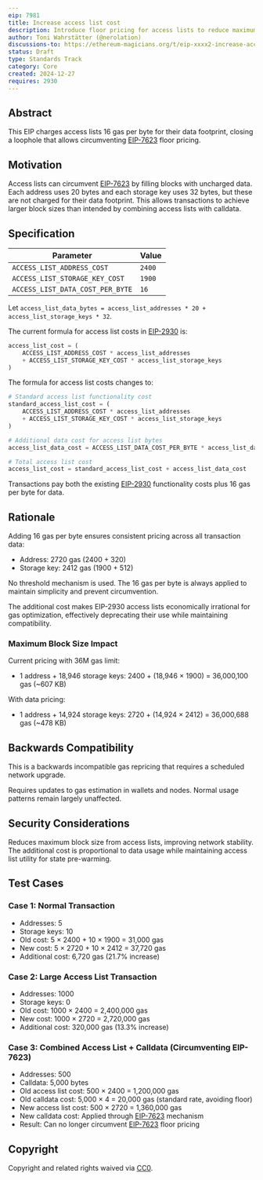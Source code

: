 ```yaml
---
eip: 7981
title: Increase access list cost
description: Introduce floor pricing for access lists to reduce maximum block size
author: Toni Wahrstätter (@nerolation)
discussions-to: https://ethereum-magicians.org/t/eip-xxxx2-increase-access-list-cost/XXXXX
status: Draft
type: Standards Track
category: Core
created: 2024-12-27
requires: 2930
---
```


## Abstract

This EIP charges access lists 16 gas per byte for their data footprint, closing a loophole that allows circumventing [EIP-7623](./eip-7623.md) floor pricing.

## Motivation

Access lists can circumvent [EIP-7623](./eip-7623.md) by filling blocks with uncharged data. Each address uses 20 bytes and each storage key uses 32 bytes, but these are not charged for their data footprint. This allows transactions to achieve larger block sizes than intended by combining access lists with calldata.

## Specification

| Parameter                              | Value |
| -------------------------------------- | ----- |
| `ACCESS_LIST_ADDRESS_COST`            | `2400` |
| `ACCESS_LIST_STORAGE_KEY_COST`        | `1900` |
| `ACCESS_LIST_DATA_COST_PER_BYTE`      | `16`   |

Let `access_list_data_bytes = access_list_addresses * 20 + access_list_storage_keys * 32`.


The current formula for access list costs in [EIP-2930](./eip-2930.md) is:

```python
access_list_cost = (
    ACCESS_LIST_ADDRESS_COST * access_list_addresses
    + ACCESS_LIST_STORAGE_KEY_COST * access_list_storage_keys
)
```

The formula for access list costs changes to:

```python
# Standard access list functionality cost
standard_access_list_cost = (
    ACCESS_LIST_ADDRESS_COST * access_list_addresses
    + ACCESS_LIST_STORAGE_KEY_COST * access_list_storage_keys
)

# Additional data cost for access list bytes
access_list_data_cost = ACCESS_LIST_DATA_COST_PER_BYTE * access_list_data_bytes

# Total access list cost
access_list_cost = standard_access_list_cost + access_list_data_cost
```

Transactions pay both the existing [EIP-2930](./eip-2930.md) functionality costs plus 16 gas per byte for data.

## Rationale

Adding 16 gas per byte ensures consistent pricing across all transaction data:
- Address: 2720 gas (2400 + 320)
- Storage key: 2412 gas (1900 + 512)

No threshold mechanism is used. The 16 gas per byte is always applied to maintain simplicity and prevent circumvention.

The additional cost makes EIP-2930 access lists economically irrational for gas optimization, effectively deprecating their use while maintaining compatibility.

### Maximum Block Size Impact

Current pricing with 36M gas limit:
- 1 address + 18,946 storage keys: 2400 + (18,946 × 1900) = 36,000,100 gas (~607 KB)

With data pricing:
- 1 address + 14,924 storage keys: 2720 + (14,924 × 2412) = 36,000,688 gas (~478 KB)

## Backwards Compatibility

This is a backwards incompatible gas repricing that requires a scheduled network upgrade.

Requires updates to gas estimation in wallets and nodes. Normal usage patterns remain largely unaffected.

## Security Considerations

Reduces maximum block size from access lists, improving network stability. The additional cost is proportional to data usage while maintaining access list utility for state pre-warming.

## Test Cases

### Case 1: Normal Transaction
- Addresses: 5
- Storage keys: 10  
- Old cost: 5 × 2400 + 10 × 1900 = 31,000 gas
- New cost: 5 × 2720 + 10 × 2412 = 37,720 gas
- Additional cost: 6,720 gas (21.7% increase)

### Case 2: Large Access List Transaction
- Addresses: 1000
- Storage keys: 0
- Old cost: 1000 × 2400 = 2,400,000 gas
- New cost: 1000 × 2720 = 2,720,000 gas  
- Additional cost: 320,000 gas (13.3% increase)

### Case 3: Combined Access List + Calldata (Circumventing EIP-7623)
- Addresses: 500
- Calldata: 5,000 bytes
- Old access list cost: 500 × 2400 = 1,200,000 gas
- Old calldata cost: 5,000 × 4 = 20,000 gas (standard rate, avoiding floor)
- New access list cost: 500 × 2720 = 1,360,000 gas
- New calldata cost: Applied through [EIP-7623](./eip-7623.md) mechanism
- Result: Can no longer circumvent [EIP-7623](./eip-7623.md) floor pricing

## Copyright

Copyright and related rights waived via [CC0](../LICENSE.md).
